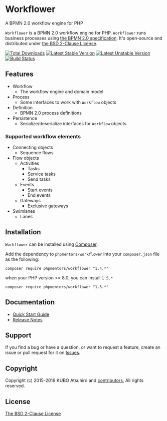 # Workflower

A BPMN 2.0 workflow engine for PHP

`Workflower` is a BPMN 2.0 workflow engine for PHP. `Workflower` runs business processes using [the BPMN 2.0 specification](http://www.omg.org/spec/BPMN/2.0/). It's open-source and distributed under [the BSD 2-Clause License](http://opensource.org/licenses/BSD-2-Clause).

[![Total Downloads](https://poser.pugx.org/phpmentors/workflower/downloads)](https://packagist.org/packages/phpmentors/workflower)
[![Latest Stable Version](https://poser.pugx.org/phpmentors/workflower/v/stable)](https://packagist.org/packages/phpmentors/workflower)
[![Latest Unstable Version](https://poser.pugx.org/phpmentors/workflower/v/unstable)](https://packagist.org/packages/phpmentors/workflower)
[![Build Status](https://travis-ci.org/phpmentors-jp/workflower.svg?branch=1.4)](https://travis-ci.org/phpmentors-jp/workflower)

## Features

* Workflow
  * The workflow engine and domain model
* Process
  * Some interfaces to work with `Workflow` objects
* Definition
  * BPMN 2.0 process definitions
* Persistence
  * Serialize/deserialize interfaces for `Workflow` objects

### Supported workflow elements

* Connecting objects
  * Sequence flows
* Flow objects
  * Activities
    * Tasks
    * Service tasks
    * Send tasks
  * Events
    * Start events
    * End events
  * Gateways
    * Exclusive gateways
* Swimlanes
  * Lanes

## Installation

`Workflower` can be installed using [Composer](http://getcomposer.org/).

Add the dependency to `phpmentors/workflower` into your `composer.json` file as the following:

```
composer require phpmentors/workflower "1.4.*"
```

when your PHP version >= 8.0, you can install `1.5.*`

```
composer require phpmentors/workflower "1.5.*"
```

## Documentation

* [Quick Start Guide](https://github.com/phpmentors-jp/workflower/blob/master/docs/GUIDE.md)
* [Release Notes](https://github.com/phpmentors-jp/workflower/releases)

## Support

If you find a bug or have a question, or want to request a feature, create an issue or pull request for it on [Issues](https://github.com/phpmentors-jp/workflower/issues).

## Copyright

Copyright (c) 2015-2019 KUBO Atsuhiro and [contributors](https://github.com/phpmentors-jp/workflower/wiki/Contributors), All rights reserved.

## License

[The BSD 2-Clause License](http://opensource.org/licenses/BSD-2-Clause)
